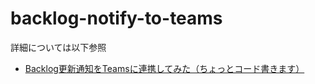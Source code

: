 # backlog-notify-to-teams
詳細については以下参照

- [Backlog更新通知をTeamsに連携してみた（ちょっとコード書きます）](https://dev.classmethod.jp/articles/backlog-to-teams/)

